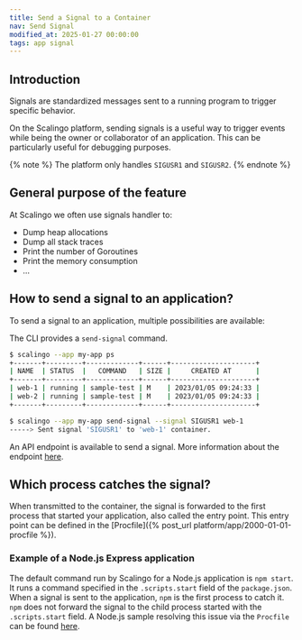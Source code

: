 ```yaml
---
title: Send a Signal to a Container
nav: Send Signal
modified_at: 2025-01-27 00:00:00
tags: app signal
---
```


## Introduction

Signals are standardized messages sent to a running program to trigger specific behavior.

On the Scalingo platform, sending signals is a useful way to trigger events while being the owner or collaborator of an application. This can be particularly useful for debugging purposes.

{% note %}
  The platform only handles `SIGUSR1` and `SIGUSR2`.
{% endnote %}

## General purpose of the feature

At Scalingo we often use signals handler to:

- Dump heap allocations
- Dump all stack traces
- Print the number of Goroutines
- Print the memory consumption
- …

## How to send a signal to an application?

To send a signal to an application, multiple possibilities are available:

The CLI provides a `send-signal` command.

```sh
$ scalingo --app my-app ps
+-------+---------+-------------+------+---------------------+
| NAME  | STATUS  |   COMMAND   | SIZE |     CREATED AT      |
+-------+---------+-------------+------+---------------------+
| web-1 | running | sample-test | M    | 2023/01/05 09:24:33 |
| web-2 | running | sample-test | M    | 2023/01/05 09:24:33 |
+-------+---------+-------------+------+---------------------+

$ scalingo --app my-app send-signal --signal SIGUSR1 web-1
-----> Sent signal 'SIGUSR1' to 'web-1' container.
```
An API endpoint is available to send a signal. More information about the endpoint [here](https://developers.scalingo.com/apps#send-signal-to-a-container).

## Which process catches the signal?

When transmitted to the container, the signal is forwarded to the first process that started your application, also called the entry point. This entry point can be defined in the [Procfile]({% post_url platform/app/2000-01-01-procfile %}).

### Example of a Node.js Express application

The default command run by Scalingo for a Node.js application is `npm start`. It runs a command specified in the `.scripts.start` field of the `package.json`.
When a signal is sent to the application, `npm` is the first process to catch it. `npm` does not forward the signal to the child process started with the `.scripts.start` field.
A Node.js sample resolving this issue via the `Procfile` can be found [here](https://github.com/Scalingo/sample-node-express).
